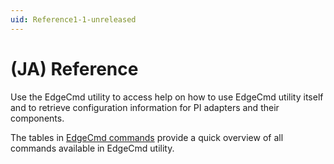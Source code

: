 ```yaml
---
uid: Reference1-1-unreleased
---
```


# (JA) Reference

Use the EdgeCmd utility to access help on how to use EdgeCmd utility itself and to retrieve configuration information for PI adapters and their components.

The tables in [EdgeCmd commands](xref:EdgeCmdCommands1-1) provide a quick overview of all commands  available in EdgeCmd utility.

